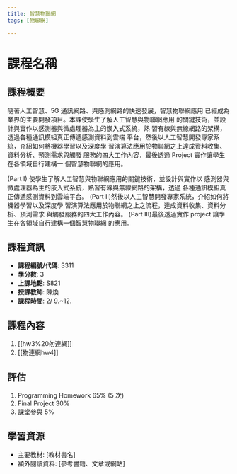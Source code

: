 ```yaml
---
title: 智慧物聯網
tags: [物聯網]

---
```


# 課程名稱
## 課程概要
隨著人工智慧、5G 通訊網路、與感測網路的快速發展，智慧物聯網應用
已經成為業界的主要開發項目。本課使學生了解人工智慧與物聯網應用
的關鍵技術，並設計與實作以感測器與微處理器為主的嵌入式系統，熟
習有線與無線網路的架構，透過各種通訊模組真正傳遞感測資料到雲端
平台，然後以人工智慧開發專家系統，介紹如何將機器學習以及深度學
習演算法應用於物聯網之上達成資料收集、資料分析、預測需求與觸發
服務的四大工作內容，最後透過 Project 實作讓學生在各領域自行建構一
個智慧物聯網的應用。

(Part I) 使學生了解人工智慧與物聯網應用的關鍵技術，並設計與實作以
感測器與微處理器為主的嵌入式系統，熟習有線與無線網路的架構，透過
各種通訊模組真正傳遞感測資料到雲端平台。
(Part II)然後以人工智慧開發專家系統，介紹如何將機器學習以及深度學
習演算法應用於物聯網之上之流程，達成資料收集、資料分析、預測需求
與觸發服務的四大工作內容。
(Part III)最後透過實作 project 讓學生在各領域自行建構一個智慧物聯網
的應用。

## 課程資訊
- **課程編號/代碼**: 3311
- **學分數**: 3
- **上課地點**: S821
- **授課教師**: 陳煥
- **課程時間**: 2/ 9.~12.



## 課程內容
1. [[hw3%20勿連網]]
2. [[物連網hw4]] 
## 評估
1. Programming Homework 65% (5 次)
2. Final Project 30%
3. 課堂參與 5%

## 學習資源
- 主要教材: [教材書名]
- 額外閱讀資料: [參考書籍、文章或網站]
